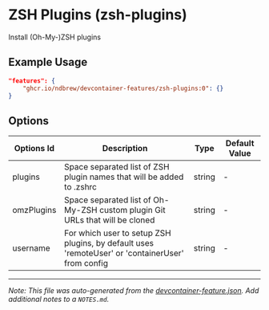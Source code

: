 
# ZSH Plugins (zsh-plugins)

Install (Oh-My-)ZSH plugins

## Example Usage

```json
"features": {
    "ghcr.io/ndbrew/devcontainer-features/zsh-plugins:0": {}
}
```

## Options

| Options Id | Description | Type | Default Value |
|-----|-----|-----|-----|
| plugins | Space separated list of ZSH plugin names that will be added to .zshrc | string | - |
| omzPlugins | Space separated list of Oh-My-ZSH custom plugin Git URLs that will be cloned | string | - |
| username | For which user to setup ZSH plugins, by default uses 'remoteUser' or 'containerUser' from config | string | - |



---

_Note: This file was auto-generated from the [devcontainer-feature.json](devcontainer-feature.json).  Add additional notes to a `NOTES.md`._
